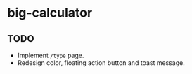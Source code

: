 # big-calculator

## TODO

- Implement `/type` page.
- Redesign color, floating action button and toast message.
